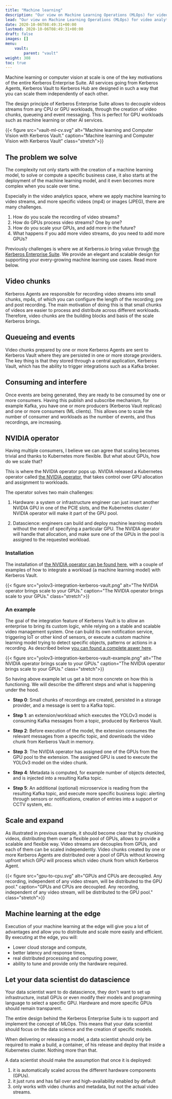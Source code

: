 ```yaml
---
title: "Machine learning"
description: "Our view on Machine Learning Operations (MLOps) for video analytics"
lead: "Our view on Machine Learning Operations (MLOps) for video analytics"
date: 2020-10-06T08:49:31+00:00
lastmod: 2020-10-06T08:49:31+00:00
draft: false
images: []
menu:
    vault:
        parent: "vault"
weight: 308
toc: true
---
```


Machine learning or computer vision at scale is one of the key motivations of the entire Kerberos Enterprise Suite. All services going from Kerberos Agents, Kerberos Vault to Kerberos Hub are designed in such a way that you can scale them independently of each other. 

The design principle of Kerberos Enterprise Suite allows to decouple videos streams from any CPU or GPU workloads, through the creation of video chunks, queueing and event messaging. This is perfect for GPU workloads such as machine learning or other AI services.

{{< figure src="vault-ml-cv.svg" alt="Machine learning and Computer Vision with Kerberos Vault." caption="Machine learning and Computer Vision with Kerberos Vault" class="stretch">}}

## The problem we solve

The complexity not only starts with the creation of a machine learning model, to solve or compute a specific business case, it also starts at the deployment of the machine learning model, and it even becomes more complex when you scale over time.

Especially in the video analytics space, where we apply machine learning to video streams, and more specific videos (mp4) or images (JPEG), there are many challenges. 

1. How do you scale the recording of video streams?
2. How do GPUs process video streams? One by one?
3. How do you scale your GPUs, and add more in the future?
4. What happens if you add more video streams, do you need to add more GPUs?

Previously challenges is where we at Kerberos.io bring value through 
[the Kerberos Enterprise Suite](/enterprise/first-things-first). We provide an elegant and scalable design for supporting your every-growing machine learning use cases. Read more below.

## Video chunks

Kerberos Agents are responsible for recording video streams into small chunks, mp4s, of which you can configure the length of the recording; pre and post recording. The main motivation of doing this is that small chunks of videos are easier to process and distribute across different workloads. Therefore, video chunks are the building blocks and basis of the scale Kerberos brings. 

## Queueing and events

Video chunks prepared by one or more Kerberos Agents are sent to Kerberos Vault where they are persisted in one or more storage providers. The key thing is that they stored through a central application, Kerberos Vault, which has the ability to trigger integrations such as a Kafka broker.

## Consuming and interfere 

Once events are being generated, they are ready to be consumed by one or more consumers. Having this publish and subscribe mechanism, for example Kafka, you have one or more producers (Kerberos Vault replicas) and one or more consumers (ML clients). This allows one to scale the number of consumer and workloads as the number of events, and thus recordings, are increasing.

## NVIDIA operator

Having multiple consumers, I believe we can agree that scaling becomes trivial and thanks to Kubernetes more flexible. But what about GPUs, how do we scale that? 

This is where the NVIDIA operator pops up. NVIDIA released a Kubernetes operator called [the NVIDIA operator](https://developer.nvidia.com/blog/nvidia-gpu-operator-simplifying-gpu-management-in-kubernetes/), that takes control over GPU allocation and assignment to workloads.

The operator solves two main challenges:

1. Hardware: a system or infrastructure engineer can just insert another NVIDIA GPU in one of the PCIE slots, and the Kubernetes cluster / NVIDIA operator will make it part of the GPU pool.

2. Datascience: engineers can build and deploy machine learning models without the need of specifying a particular GPU. The NVIDIA operator will handle that allocation, and make sure one of the GPUs in the pool is assigned to the requested workload.

### Installation

The installation of [the NVIDIA operator can be found here](https://github.com/kerberos-io/nvidia-gpu-kubernetes), with a couple of examples of how to integrate a workload (a machine learning model) with Kerberos Vault.

{{< figure src="yolov3-integration-kerberos-vault.png" alt="The NVIDIA operator brings scale to your GPUs." caption="The NVIDIA operator brings scale to your GPUs." class="stretch">}}

### An example

The goal of the integration feature of Kerberos Vault is to allow an enterprise to bring its custom logic, while relying on a stable and scalable video management system. One can build its own notification service, triggering IoT or other kind of sensors, or execute a custom machine learning model trying to detect specific objects, patterns or actions in a recording. As described below [you can found a complete aswer here](https://github.com/kerberos-io/vault-ml).

{{< figure src="yolov3-integration-kerberos-vault-example.png" alt="The NVIDIA operator brings scale to your GPUs." caption="The NVIDIA operator brings scale to your GPUs." class="stretch">}}

So having above example let us get a bit more concrete on how this is functioning. We will describe the different steps and what is happening under the hood.

- **Step 0**: Small chunks of recordings are created, persisted in a storage provider, and a message is sent to a Kafka topic.

- **Step 1**: an extension/workload which executes the YOLOv3 model is consuming Kafka messages from a topic, produced by Kerberos Vault.

- **Step 2**: Before execution of the model, the extension consumes the relevant messages from a specific topic, and downloads the video chunk from Kerberos Vault in memory.

- **Step 3**: The NVIDIA operator has assigned one of the GPUs from the GPU pool to the extension. The assigned GPU is used to execute the YOLOv3 model on the video chunk.

- **Step 4**: Metadata is computed, for example number of objects detected, and is injected into a resulting Kafka topic.

- **Step 5**: An additional (optional) microservice is reading from the resulting Kafka topic, and execute more specific business logic: alerting through sensors or notifications, creation of entries into a support or CCTV system, etc. 

## Scale and expand

As illustrated in previous example, it should become clear that by chunking videos, distributing them over a flexible pool of GPUs, allows to provide a scalable and flexible way. Video streams are decouples from GPUs, and each of them can be scaled independently. Video chunks created by one or more Kerberos Agents are distributed over a pool of GPUs without knowing upfront which GPU will process which video chunk from which Kerberos Agent.

{{< figure src="gpu-to-cpu.svg" alt="GPUs and CPUs are decoupled. Any recording, independent of any video stream, will be distributed to the GPU pool." caption="GPUs and CPUs are decoupled. Any recording, independent of any video stream, will be distributed to the GPU pool." class="stretch">}}

## Machine learning at the edge 

Execution of your machine learning at the edge will give you a lot of advantages and allow you to distribute and scale more easily and efficient. By executing at the edge, you will:

- Lower cloud storage and compute,
- better latency and response times,
- real distributed processing and computing power,
- ability to tune and provide only the hardware required.

## Let your data scientist do datascience

Your data scientist want to do datascience, they don't want to set up infrastructure, install GPUs or even modify their models and programming language to select a specific GPU. Hardware and more specific GPUs should remain transparent.

The entire design behind the Kerberos Enterprise Suite is to support and implement the concept of MLOps. This means that your data scientist should focus on the data science and the creation of specific models. 

When delivering or releasing a model, a data scientist should only be required to make a build, a container, of his release and deploy that inside a Kubernetes cluster. Nothing more than that.

A data scientist should make the assumption that once it is deployed:
1. it is automatically scaled across the different hardware components (GPUs).
2. it just runs and has fail over and high-availability enabled by default
3. only works with video chunks and metadata, but not the actual video streams.
